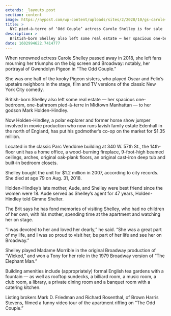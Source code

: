 ```yaml
--- 
extends: _layouts.post 
section: content 
image: https://nypost.com/wp-content/uploads/sites/2/2020/10/gs-carole-shelley-340-west-57-feature.jpg?quality=90&strip=all&w=1200 
title: > 
  NYC pied-à-terre of ‘Odd Couple’ actress Carole Shelley is for sale 
description: > 
  British-born Shelley also left some real estate — her spacious one-bedroom, one-bathroom pied-à-terre in Midtown Manhattan — to her godson Mark Holden-Hindley.Shelley bought the unit for $1.2 million in 2007, according to city records.Holden-Hindley’s late mother, Aude, and Shelley were best friend since the women were 18.The Brit says he has fond memories of visiting Shelley, who had no children of her own, with his mother, spending time at the apartment and watching her on stage.Listing brokers Mark D. Friedman and Richard Rosenthal, of Brown Harris Stevens, filmed a funny video tour of the apartment riffing on “The Odd Couple.” 
date: 1602994622.7414777 
--- 
```

When renowned actress Carole Shelley passed away in 2018, she left fans mourning her triumphs on the big screen and Broadway: notably, her portrayal of Gwendolyn Pigeon in “The Odd Couple.”

She was one half of the kooky Pigeon sisters, who played Oscar and Felix’s upstairs neighbors in the stage, film and TV versions of the classic New York City comedy.

British-born Shelley also left some real estate — her spacious one-bedroom, one-bathroom pied-à-terre in Midtown Manhattan — to her godson Mark Holden-Hindley.

Now Holden-Hindley, a polar explorer and former horse show jumper involved in movie production who now runs lavish family estate Edenhall in the north of England, has put his godmother’s co-op on the market for $1.35 million.

Located in the classic Parc Vendôme building at 340 W. 57th St., the 14th-floor unit has a home office, a wood-burning fireplace, 9-foot-high beamed ceilings, arches, original oak-plank floors, an original cast-iron deep tub and built-in bedroom closets.

Shelley bought the unit for $1.2 million in 2007, according to city records. She died at age 79 on Aug. 31, 2018.

Holden-Hindley’s late mother, Aude, and Shelley were best friend since the women were 18. Aude served as Shelley’s agent for 47 years, Holden-Hindley told Gimme Shelter.

The Brit says he has fond memories of visiting Shelley, who had no children of her own, with his mother, spending time at the apartment and watching her on stage.

“I was devoted to her and loved her dearly,” he said. “She was a great part of my life, and I was so proud to visit her, be part of her life and see her on Broadway.”

Shelley played Madame Morrible in the original Broadway production of “Wicked,” and won a Tony for her role in the 1979 Broadway version of “The Elephant Man.”

Building amenities include (appropriately) formal English tea gardens with a fountain — as well as rooftop sundecks, a billiard room, a music room, a club room, a library, a private dining room and a banquet room with a catering kitchen.

Listing brokers Mark D. Friedman and Richard Rosenthal, of Brown Harris Stevens, filmed a funny video tour of the apartment riffing on “The Odd Couple.”